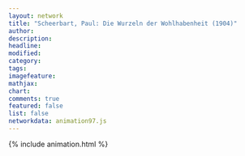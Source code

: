 ```yaml
---
layout: network
title: "Scheerbart, Paul: Die Wurzeln der Wohlhabenheit (1904)"
author:
description:
headline:
modified:
category:
tags:
imagefeature: 
mathjax: 
chart: 
comments: true
featured: false
list: false
networkdata: animation97.js
---
```

{% include animation.html %}
